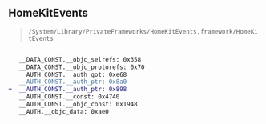 ## HomeKitEvents

> `/System/Library/PrivateFrameworks/HomeKitEvents.framework/HomeKitEvents`

```diff

   __DATA_CONST.__objc_selrefs: 0x358
   __DATA_CONST.__objc_protorefs: 0x70
   __AUTH_CONST.__auth_got: 0xe68
-  __AUTH_CONST.__auth_ptr: 0x8a0
+  __AUTH_CONST.__auth_ptr: 0x898
   __AUTH_CONST.__const: 0x4740
   __AUTH_CONST.__objc_const: 0x1948
   __AUTH.__objc_data: 0xae0

```
